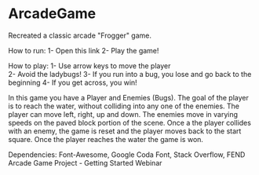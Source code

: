 # ArcadeGame
Recreated a classic arcade "Frogger" game.

<p>
How to run:
1- Open this link
2- Play the game!
</p>

<p>
How to play:
1- Use arrow keys to move the player<br>
2- Avoid the ladybugs!
3- If you run into a bug, you lose and go back to the beginning
4- If you get across, you win!
</p>

<p>
In this game you have a Player and Enemies (Bugs). The goal of the player is to reach the water, without colliding into any one of the enemies. The player can move left, right, up and down. The enemies move in varying speeds on the paved block portion of the scene. Once a the player collides with an enemy, the game is reset and the player moves back to the start square. Once the player reaches the water the game is won.
</p>

<p>
Dependencies:
Font-Awesome, Google Coda Font, Stack Overflow, FEND Arcade Game Project - Getting Started Webinar
</p>
